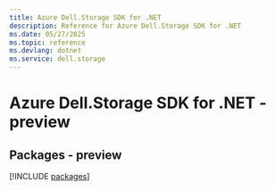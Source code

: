 ```yaml
---
title: Azure Dell.Storage SDK for .NET
description: Reference for Azure Dell.Storage SDK for .NET
ms.date: 05/27/2025
ms.topic: reference
ms.devlang: dotnet
ms.service: dell.storage
---
```

# Azure Dell.Storage SDK for .NET - preview
## Packages - preview
[!INCLUDE [packages](dell.storage-index.md)]